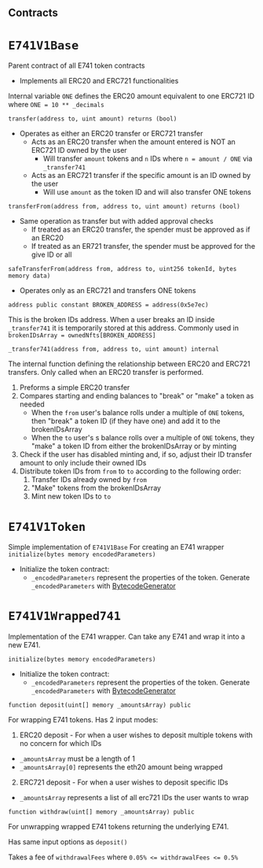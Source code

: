 ## Contracts

# `E741V1Base`
Parent contract of all E741 token contracts
  - Implements all ERC20 and ERC721 functionalities

  Internal variable `ONE` defines the ERC20 amount equivalent to one ERC721 ID where `ONE = 10 ** _decimals`

  `transfer(address to, uint amount) returns (bool)`

  - Operates as either an ERC20 transfer or ERC721 transfer
    - Acts as an ERC20 transfer when the amount entered is NOT an ERC721 ID owned by the user
      - Will transfer `amount` tokens and `n` IDs where `n = amount / ONE` via `_transfer741`
    - Acts as an ERC721 transfer if the specific amount is an ID owned by the user
      - Will use `amount` as the token ID and will also transfer ONE tokens
        
  `transferFrom(address from, address to, uint amount) returns (bool)`
  - Same operation as transfer but with added approval checks
    - If treated as an ERC20 transfer, the spender must be approved as if an ERC20
    - If treated as an ER721 transfer, the spender must be approved for the give ID or all

  `safeTransferFrom(address from, address to, uint256 tokenId, bytes memory data)`
  - Operates only as an ERC721 and transfers ONE tokens

  `address public constant BROKEN_ADDRESS = address(0x5e7ec)`
  
  This is the broken IDs address. When a user breaks an ID inside `_transfer741` it is temporarily stored at this address. Commonly used in `brokenIDsArray = ownedNfts[BROKEN_ADDRESS]`
  
  `_transfer741(address from, address to, uint amount) internal`

  The internal function defining the relationship between ERC20 and ERC721 transfers. Only called when an ERC20 transfer is performed.

  1. Preforms a simple ERC20 transfer
  2. Compares starting and ending balances to "break" or "make" a token as needed
     - When the `from` user's balance rolls under a multiple of `ONE` tokens, then "break" a token ID (if they have one) and add it to the brokenIDsArray
     - When  the `to` user's s balance rolls over a multiple of `ONE` tokens, they "make" a token ID from either the brokenIDsArray or by minting
  3. Check if the user has disabled minting and, if so, adjust their ID transfer amount to only include their owned IDs
  4. Distribute token IDs from `from` to `to` according to the following order:
     1. Transfer IDs already owned by `from`
     2. "Make" tokens from the brokenIDsArray
     3. Mint new token IDs to `to`
  
# `E741V1Token`
Simple implementation of `E741V1Base`
For creating an E741 wrapper
  `initialize(bytes memory encodedParameters)`
   - Initialize the token contract:
      - `_encodedParameters` represent the properties of the token. Generate `_encodedParameters` with [BytecodeGenerator](/src/utils/BytecodeGenerator.sol)
    
# `E741V1Wrapped741`
Implementation of the E741 wrapper. Can take any E741 and wrap it into a new E741.

  `initialize(bytes memory encodedParameters)`
   - Initialize the token contract:
      - `_encodedParameters` represent the properties of the token. Generate `_encodedParameters` with [BytecodeGenerator](/src/utils/BytecodeGenerator.sol)
    
  `function deposit(uint[] memory _amountsArray) public`
  
  For wrapping E741 tokens. Has 2 input modes:
  
  1. ERC20 deposit - For when a user wishes to deposit multiple tokens with no concern for which IDs
    
  - `_amountsArray` must be a length of 1
  - `_amountsArray[0]` represents the eth20 amount being wrapped
    
  2. ERC721 deposit - For when a user wishes to deposit specific IDs
  
  - `_amountsArray` represents a list of all erc721 IDs the user wants to wrap

  `function withdraw(uint[] memory _amountsArray) public`
  
  For unwrapping wrapped E741 tokens returning the underlying E741. 
  
  Has same input options as `deposit()`
  
  Takes a fee of `withdrawalFees` where `0.05% <= withdrawalFees <= 0.5%`



  
